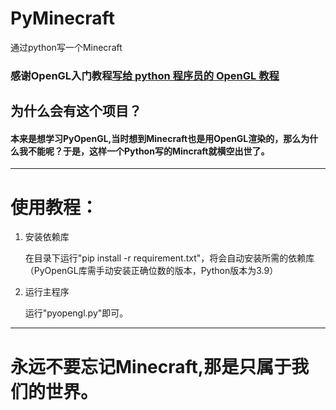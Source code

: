 # PyMinecraft
通过python写一个Minecraft

### 感谢OpenGL入门教程[写给 python 程序员的 OpenGL 教程](https://blog.csdn.net/xufive/article/details/86565130)

## 为什么会有这个项目？
#### 本来是想学习PyOpenGL,当时想到Minecraft也是用OpenGL渲染的，那么为什么我不能呢？于是，这样一个Python写的Mincraft就横空出世了。

******************************************************************************
# 使用教程：

1. 安装依赖库

    在目录下运行"pip install -r requirement.txt"，将会自动安装所需的依赖库（PyOpenGL库需手动安装正确位数的版本，Python版本为3.9）
  
2. 运行主程序

    运行"pyopengl.py"即可。
******************************************************************************
# 永远不要忘记Minecraft,那是只属于我们的世界。

